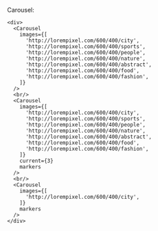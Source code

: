 Carousel:

    <div>
      <Carousel
        images={[
          'http://lorempixel.com/600/400/city',
          'http://lorempixel.com/600/400/sports',
          'http://lorempixel.com/600/400/people',
          'http://lorempixel.com/600/400/nature',
          'http://lorempixel.com/600/400/abstract',
          'http://lorempixel.com/600/400/food',
          'http://lorempixel.com/600/400/fashion',
        ]}
      />
      <br/>
      <Carousel
        images={[
          'http://lorempixel.com/600/400/city',
          'http://lorempixel.com/600/400/sports',
          'http://lorempixel.com/600/400/people',
          'http://lorempixel.com/600/400/nature',
          'http://lorempixel.com/600/400/abstract',
          'http://lorempixel.com/600/400/food',
          'http://lorempixel.com/600/400/fashion',
        ]}
        current={3}
        markers
      />
      <br/>
      <Carousel
        images={[
          'http://lorempixel.com/600/400/city',
        ]}
        markers
      />
    </div>